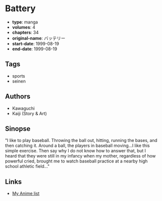 # Battery

-   **type**: manga
-   **volumes**: 4
-   **chapters**: 34
-   **original-name**: バッテリー
-   **start-date**: 1999-08-19
-   **end-date**: 1999-08-19

## Tags

-   sports
-   seinen

## Authors

-   Kawaguchi
-   Kaiji (Story & Art)

## Sinopse

"I like to play baseball. Throwing the ball out, hitting, running the bases, and then catching it. Around a ball, the players in baseball moving...I like this simple exercise. Then say why I do not know how to answer that, but I heard that they were still in my infancy when my mother, regardless of how powerful cried, brought me to watch baseball practice at a nearby high school athletic field..."

## Links

-   [My Anime list](https://myanimelist.net/manga/74801/Battery)
